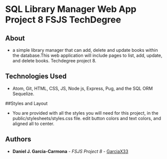 # SQL Library Manager Web App Project 8 FSJS TechDegree

## About
* a simple library manager that can add, delete and update books within the database.This web application will include pages to list, add, update, and delete books. Techdegree project 8.

## Technologies Used
* Atom, Git, HTML, CSS, JS, Node js, Express, Pug, and the SQL ORM Sequelize.

##Styles and Layout
* You are provided with all the styles you will need for this project, in the public/stylesheets/styles.css file. edit button colors and text colors, and aligned all to center.


## Authors

* **Daniel J. Garcia-Carmona** - *FSJS Project 8* - [GarciaX33](https://github.com/GarciaX33)
